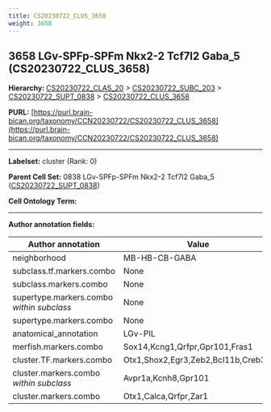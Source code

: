 ```yaml
---
title: CS20230722_CLUS_3658
weight: 3658
---
```

## 3658 LGv-SPFp-SPFm Nkx2-2 Tcf7l2 Gaba_5 (CS20230722_CLUS_3658)
<b>Hierarchy: </b>
[CS20230722_CLAS_20](../CS20230722_CLAS_20) >
[CS20230722_SUBC_203](../CS20230722_SUBC_203) >
[CS20230722_SUPT_0838](../CS20230722_SUPT_0838) >
[CS20230722_CLUS_3658](../CS20230722_CLUS_3658)

**PURL:** [https://purl.brain-bican.org/taxonomy/CCN20230722/CS20230722_CLUS_3658](https://purl.brain-bican.org/taxonomy/CCN20230722/CS20230722_CLUS_3658)

---


**Labelset:** cluster (Rank: 0)

**Parent Cell Set:** 0838 LGv-SPFp-SPFm Nkx2-2 Tcf7l2 Gaba_5 ([CS20230722_SUPT_0838](../CS20230722_SUPT_0838))



**Cell Ontology Term:** 

[MARKER GENES.]: #


---

[TRANSFERRED ANNOTATIONS.]: #


[AUTHOR ANNOTATION FIELDS.]: #


**Author annotation fields:**

| Author annotation | Value |
|-------------------|-------|
|neighborhood|MB-HB-CB-GABA|
|subclass.tf.markers.combo|None|
|subclass.markers.combo|None|
|supertype.markers.combo _within subclass_|None|
|supertype.markers.combo|None|
|anatomical_annotation|LGv-PIL|
|merfish.markers.combo|Sox14,Kcng1,Qrfpr,Gpr101,Fras1|
|cluster.TF.markers.combo|Otx1,Shox2,Egr3,Zeb2,Bcl11b,Creb3l1|
|cluster.markers.combo _within subclass_|Avpr1a,Kcnh8,Gpr101|
|cluster.markers.combo|Otx1,Calca,Qrfpr,Zar1|
